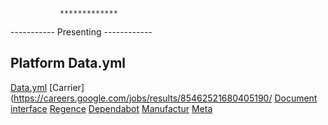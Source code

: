                *************
   ----------- Presenting  ------------
## Platform Data.yml 
[Data.yml](Data.yml)
[Carrier](https://careers.google.com/jobs/results/85462521680405190/
[Document](wikipedia.org/wiki/Document.yml)
[interface](wikipedia.org/wiki/interface.yml)
[Regence](wikipedia.org/wiki/regence.yml)
[Dependabot](wikipedia.org/wiki/Dependabot.yml)
[Manufactur](wikipedia.org/wiki/Manufactur.yml)
[Meta](wikipedia.org/wiki/meta.yml)



